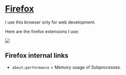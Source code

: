 # [Firefox](https://www.mozilla.org/en-US/firefox/)
I use this browser only for web development.

Here are the firefox extensions I use:

![](https://i.imgur.com/Qh2tYwF.png)

## Firefox internal links
- `about:performance` = Memory usage of Subprocesses.